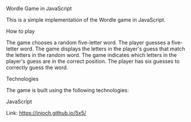 Wordle Game in JavaScript

This is a simple implementation of the Wordle game in JavaScript.

How to play

The game chooses a random five-letter word.
The player guesses a five-letter word.
The game displays the letters in the player's guess that match the letters in the random word.
The game indicates which letters in the player's guess are in the correct position.
The player has six guesses to correctly guess the word.

Technologies

The game is built using the following technologies:

JavaScript


Link: https://inioch.github.io/5x5/
